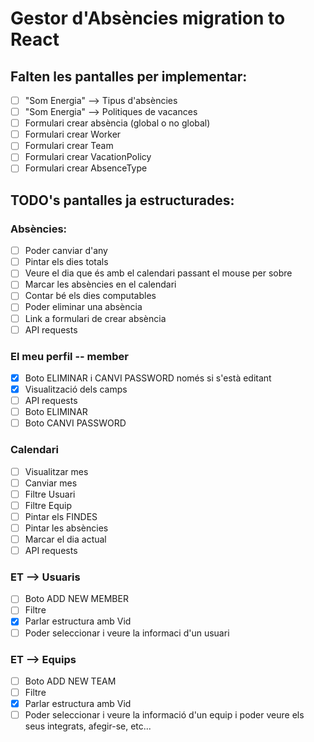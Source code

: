 # Gestor d'Absències migration to React

## Falten les pantalles per implementar:
- [ ] "Som Energia" --> Tipus d'absències
- [ ] "Som Energia" --> Politiques de vacances
- [ ] Formulari crear absència (global o no global)
- [ ] Formulari crear Worker
- [ ] Formulari crear Team
- [ ] Formulari crear VacationPolicy
- [ ] Formulari crear AbsenceType

## TODO's pantalles ja estructurades:
### Absències:
- [ ] Poder canviar d'any
- [ ] Pintar els dies totals
- [ ] Veure el dia que és amb el calendari passant el mouse per sobre
- [ ] Marcar les absències en el calendari
- [ ] Contar bé els dies computables
- [ ] Poder eliminar una absència
- [ ] Link a formulari de crear absència
- [ ] API requests
### El meu perfil -- member
- [x] Boto ELIMINAR i CANVI PASSWORD només si s'està editant
- [x] Visualització dels camps
- [ ] API requests
- [ ] Boto ELIMINAR
- [ ] Boto CANVI PASSWORD
### Calendari
- [ ] Visualitzar mes
- [ ] Canviar mes
- [ ] Filtre Usuari
- [ ] Filtre Equip
- [ ] Pintar els FINDES
- [ ] Pintar les absències
- [ ] Marcar el dia actual
- [ ] API requests
### ET --> Usuaris
- [ ] Boto ADD NEW MEMBER
- [ ] Filtre
- [x] Parlar estructura amb Vid
- [ ] Poder seleccionar i veure la informaci d'un usuari
### ET --> Equips
- [ ] Boto ADD NEW TEAM
- [ ] Filtre
- [x] Parlar estructura amb Vid
- [ ] Poder seleccionar i veure la informació d'un equip i poder veure els seus integrats, afegir-se, etc...
